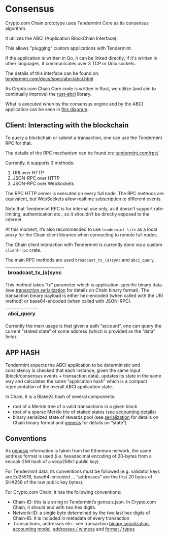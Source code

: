 # Consensus

Crypto.com Chain prototype uses Tendermint Core as its consensus algorithm.

It utilizes the ABCI (Application BlockChain Interface).

This allows "plugging" custom applications with Tendermint.

If the application is written in Go, it can be linked directly; if it's written in other languages, it communicates over 3 TCP or Unix sockets.

The details of this interface can be found on: [tendermint.com/docs/spec/abci/abci.html](https://tendermint.com/docs/spec/abci/abci.html#overview)

As Crypto.com Chain Core code is written in Rust, we utilize (and aim to continually improve) the [rust-abci](https://github.com/tendermint/rust-abci/) library.

What is executed when by the consensus engine and by the ABCI application can be seen in [this diagram](https://blog.cosmos.network/tendermint-in-a-nutshell-39d9f7f66ad7).


## Client: Interacting with the blockchain

To query a blockchain or submit a transaction, one can use the Tendermint RPC for that.

The details of the RPC mechanism can be found on: [tendermint.com/rpc/](https://tendermint.com/rpc/#introduction)

Currently, it supports 3 methods:

1. URI over HTTP
2. JSON-RPC over HTTP
3. JSON-RPC over WebSockets

The RPC HTTP server is executed on every full node. The RPC methods are equivalent, but WebSockets allow realtime subscription to different events.

Note that Tendermint RPC is for internal use only, as it doesn’t support rate-limiting, authentication etc., so it shouldn’t be directly exposed to the internet.

At this moment, it’s also recommended to use `tendermint lite` as a local proxy for the Chain client libraries when connecting to remote full nodes.

The Chain client interaction with Tendermint is currently done via a custom `client-rpc` crate.

The main RPC methods are used `broadcast_tx_(a)sync` and `abci_query`.

|broadcast_tx_(a)sync|
|--------------------|

This method takes “tx” parameter which is application-specific binary data (see [transaction serialization](./serialization) for details on Chain binary format). The transaction binary payload is either hex-encoded (when called with the URI method) or base64-encoded (when called with JSON-RPC).

|abci_query|
|----------|

Currently the main usage is that given a path “account”, one can query the current “staked state” of some address (which is provided as the “data” field).

## APP HASH

Tendermint expects the ABCI application to be deterministic and consistency is checked that each instance, given the same input (block/consensus events + transaction data), updates its state in the same way and calculates the same “application hash” which is a compact representation of the overall ABCI application state.

In Chain, it is a Blake2s hash of several components:

- root of a Merkle tree of a valid transactions in a given block
- root of a sparse Merkle trie of staked states (see [accounting details](./transaction-accounting-model))
- binary serialized state of rewards pool (see [serialization](./serialization) for details on Chain binary format and [genesis](./genesis) for details on “state”)

## Conventions

As [genesis](./genesis) information is taken from the Ethereum network, the same address format is used (i.e. hexadecimal encoding of 20-bytes from a keccak-256 hash of a secp256k1 public key).

For Tendermint data, its conventions must be followed (e.g. validator keys are Ed25519, base64-encoded … “addresses” are the first 20 bytes of SHA256 of the raw public key bytes).

For Crypto.com Chain, it has the following conventions:

- Chain-ID: this is a string in Tendermint’s genesis.json. In Crypto.com Chain, it should end with two hex digits.
- Network-ID: a single byte determined by the two last hex digits of Chain-ID. It is included in metadata of every transaction
- Transactions, addresses etc.: see transaction [binary serialization](./serialization), [accounting model](./transaction-accounting-model), [addresses / witness](./signature-schemes) and [format / types](./transaction)
